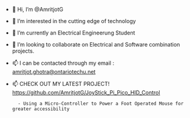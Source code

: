 - 👋 Hi, I’m @AmritjotG
- 👀 I’m interested in the cutting edge of technology
- 🌱 I’m currently an Electrical Engineerung Student
- 💞️ I’m looking to collaborate on Electrical and Software combination projects.
- 📫 I can be contacted through my email : amritjot.ghotra@ontariotechu.net
- 📫 CHECK OUT MY LATEST PROJECT! https://github.com/AmritjotG/JoyStick_Pi_Pico_HID_Control
  
        - Using a Micro-Controller to Power a Foot Operated Mouse for greater accessibility
